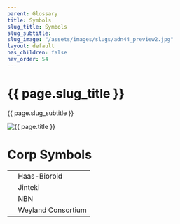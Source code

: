 ```yaml
---
parent: Glossary
title: Symbols
slug_title: Symbols
slug_subtitle:
slug_image: "/assets/images/slugs/adn44_preview2.jpg"
layout: default
has_children: false
nav_order: 54
---
```


<div class="slug">
    <div class="title-container">
        <h1 class="page-slug_title">{{ page.slug_title }}</h1>
        <p class="page-slug_subtitle">{{ page.slug_subtitle }}</p>
    </div>
    <div class="image-container faded-left">
        <img src="{{ page.slug_image | relative_url }}" alt="{{ page.title }}" />
    </div>
</div>

# Corp Symbols

<table class="sml-table">
    <tr>
        <td><span class="nric-blue haas"></span></td>
        <td>Haas-Bioroid</td>
    </tr>
    <tr>
        <td><span class="nric-blue jinteki"></span></td>
        <td>Jinteki</td>
    </tr>
    <tr>
        <td><span class="nric-blue nbn"></span></td>
        <td>NBN</td>
    </tr>
    <tr>
        <td><span class="nric-blue weyland"></span></td>
        <td>Weyland Consortium</td>
    </tr>
</table>
